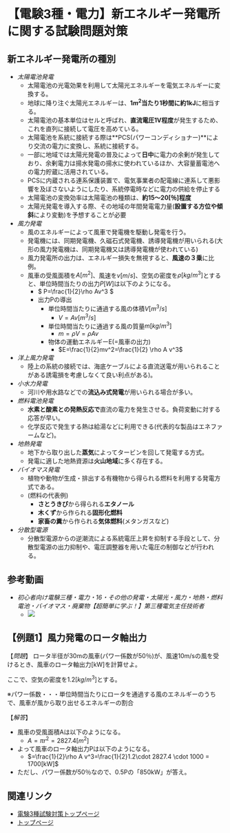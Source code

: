 # 【電験3種・電力】新エネルギー発電所に関する試験問題対策

## 新エネルギー発電所の種別

- *太陽電池発電*
    - 太陽電池の光電効果を利用して太陽光エネルギーを電気エネルギーに変換する。
    - 地球に降り注ぐ太陽光エネルギーは、**$1m^2$当たり1秒間に約1kJ**に相当する。
    - 太陽電池の基本単位はセルと呼ばれ、**直流電圧1V程度**が発生するため、これを直列に接続して電圧を高めている。
    - 太陽電池を系統に接続する際は**PCS(パワーコンディショナー)**により交流の電力に変換し、系統に接続する。
    - 一部に地域では太陽光発電の普及によって**日中**に電力の余剰が発生しており、余剰電力は揚水発電の揚水に使われているほか、大容量蓄電池への電力貯蔵に活用されている。
    - PCSに内蔵される連系保護装置で、電気事業者の配電線に連系して悪影響を及ぼさないようにしたり、系統停電時などに電力の供給を停止する
    - 太陽電池の変換効率は太陽電池の種類は、**約15〜20[％]程度**
    - 太陽光発電を導入する際、その地域の年間発電電力量(**設置する方位や傾斜**により変動)を予想することが必要
- *風力発電*
    - 風のエネルギーによって風車で発電機を駆動し発電を行う。
    - 発電機には、同期発電機、久磁石式発電機、誘導発電機が用いられる(大形の風力発電機は、同期発電機又は誘導発電機が使われている)
    - 風力発電所の出力は、エネルギー損失を無視すると、**風速の３乗**に比例。
    - 風車の受風面積を$A[m^2]$、風速を$v[m/s]$、空気の密度を$\rho[kg/m^3]$とすると、単位時間当たりの出力$P[W]$は以下のようになる。
        - $ P=\frac{1}{2}\rho Av^3 $ 
        - 出力Pの導出
            - 単位時間当たりに通過する風の体積$V[m^3/s]$
                - $V=Av[m^3/s]$
            - 単位時間当たりに通過する風の質量$m[kg/m^3]$
                - $m = \rho V = \rho Av$
            - 物体の運動エネルギーE(=風車の出力)
                - $E=\frac{1}{2}mv^2=\frac{1}{2} \rho A v^3$
- *洋上風力発電*
    - 陸上の系統の接続では、海底ケーブルによる直流送電が用いられることがある誘電損を考慮しなくて良い利点がある)。
- *小水力発電*
    - 河川や用水路などでの**流込み式発電**が用いられる場合が多い。
- *燃料電池発電*
    - **水素と酸素との発熱反応で**直流の電力を発生させる。負荷変動に対する応答が早い。
    - 化学反応で発生する熱は給湯などに利用できる(代表的な製品はエネファームなど)。
- *地熱発電*
    - 地下から取り出した**蒸気**によってタービンを回して発電する方式。
    - 発電に適した地熱資源は**火山地域**に多く存在する。
- *バイオマス発電*
    - 植物や動物が生成・排出する有機物から得られる燃料を利用する発電方式である。
    - (燃料の代表例)
        - **さとうきび**から得られる**エタノール**
        - **木くず**から作られる**固形化燃料**
        - **家畜の糞**から作られる**気体燃料**(メタンガスなど)
- *分散型電源*
    - 分散型電源からの逆潮流による系統電圧上昇を抑制する手段として、分散型電源の出力抑制や、電圧調整器を用いた電圧の制御などが行われる。

## 参考動画

- *初心者向け電験三種・電力・16・その他の発電・太陽光・風力・地熱・燃料電池・バイオマス・廃棄物【超簡単に学ぶ！】第三種電気主任技術者*
    - [![](https://img.youtube.com/vi/_5Px6t7VJJQ/0.jpg)](https://www.youtube.com/watch?v=_5Px6t7VJJQ)


## 【例題1】風力発電のロータ軸出力

【*問題*】
ロータ半径が30mの風車(パワー係数が50％)が、風速10m/sの風を受けるとき、風車のロータ軸出力[kW]を計算せよ。

ここで、空気の密度を$1.2[kg/m^3]$とする。

※パワー係数・・・単位時間当たりにロータを通過する風のエネルギーのうちで、風車が風から取り出せるエネルギーの割合

【*解答*】

- 風車の受風面積Aは以下のようになる。
    - $A=\pi r^2=2827.4 [m^2]$
- よって風車のロータ軸出力Pは以下のようになる。
    - $=\frac{1}{2}\rho A v^3=\frac{1}{2}1.2\cdot 2827.4 \cdot 1000 = 1700[kW]$
- ただし、パワー係数が50％なので、0.5Pの「850kW」が答え。



## 関連リンク

- [電験3種試験対策トップページ](../index.md)
- [トップページ](../../../index.md)
